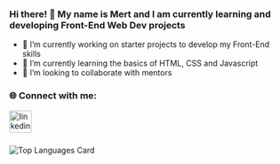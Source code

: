 ### Hi there! 👋 My name is Mert and I am currently learning and developing Front-End Web Dev projects

- 🔭 I’m currently working on starter projects to develop my Front-End skills
- 🌱 I’m currently learning the basics of HTML, CSS and Javascript
- 👯 I’m looking to collaborate with mentors


### 🌐 Connect with me:
<div>
<a href="https://www.linkedin.com/in/mert-erim/" target="_blank" rel="noopener noreferrer"><img align="center" src="https://upload.wikimedia.org/wikipedia/commons/thumb/c/ca/LinkedIn_logo_initials.png/900px-LinkedIn_logo_initials.png" alt="linkedin-logo" height="40" width="40" target="_blank" rel="noopener noreferrer"/></a>
</div>

###

![Top Languages Card](https://github-readme-stats.vercel.app/api/top-langs/?username=mertee05&layout=compact)

<!--
**mertee05/mertee05** is a ✨ _special_ ✨ repository because its `README.md` (this file) appears on your GitHub profile.

Here are some ideas to get you started:

- 🔭 I’m currently working on ...
- 🌱 I’m currently learning ...
- 👯 I’m looking to collaborate on ...
- 🤔 I’m looking for help with ...
- 💬 Ask me about ...
- 📫 How to reach me: ...
- 😄 Pronouns: ...
- ⚡ Fun fact: ...
-->
